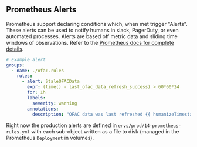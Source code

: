 ## Prometheus Alerts

Prometheus support declaring conditions which, when met trigger "Alerts". These alerts can be used to notify humans in slack, PagerDuty, or even automated processes. Alerts are based off metric data and sliding time windows of observations. Refer to the [Prometheus docs for complete details](https://prometheus.io/docs/prometheus/latest/configuration/alerting_rules/).

```yaml
# Example alert
groups:
  - name: ./ofac.rules
    rules:
      - alert: StaleOFACData
        expr: (time() - last_ofac_data_refresh_success) > 60*60*24
        for: 1h
        labels:
          severity: warning
        annotations:
          description: "OFAC data was last refreshed {{ humanizeTimestamp $value }} ago"
```

Right now the production alerts are defined in `envs/prod/14-prometheus-rules.yml` with each sub-object written as a file to disk (managed in the Prometheus `Deployment` in volumes).
